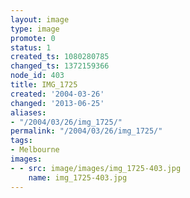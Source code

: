 ```yaml
---
layout: image
type: image
promote: 0
status: 1
created_ts: 1080280785
changed_ts: 1372159366
node_id: 403
title: IMG_1725
created: '2004-03-26'
changed: '2013-06-25'
aliases:
- "/2004/03/26/img_1725/"
permalink: "/2004/03/26/img_1725/"
tags:
- Melbourne
images:
- - src: image/images/img_1725-403.jpg
    name: img_1725-403.jpg
---
```


